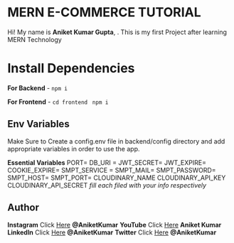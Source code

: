 # MERN E-COMMERCE TUTORIAL

Hi! My name is **Aniket Kumar Gupta**, . This is my first Project after learning MERN Technology


# Install Dependencies

**For Backend** - `npm i`

**For Frontend** - `cd frontend` ` npm i`

## Env Variables

Make Sure to Create a config.env file in backend/config directory and add appropriate variables in order to use the app.

**Essential Variables**
PORT=
DB_URI =
JWT_SECRET=
JWT_EXPIRE=
COOKIE_EXPIRE=
SMPT_SERVICE =
SMPT_MAIL=
SMPT_PASSWORD=
SMPT_HOST=
SMPT_PORT=
CLOUDINARY_NAME
CLOUDINARY_API_KEY
CLOUDINARY_API_SECRET
_fill each filed with your info respectively_

## Author

**Instagram** Click [Here](https://instagram.com/aniket777984) **@AniketKumar**
**YouTube** Click [Here](https://www.youtube.com/c/EasyTutorialsVideo) **Aniket Kumar**
**LinkedIn** Click [Here](https://www.linkedin.com/in/aniket-kumar-gupta-a17634233/) **@AniketKumar**
**Twitter** Click [Here](https://twitter.com/aniket777984) **@AniketKumar**
